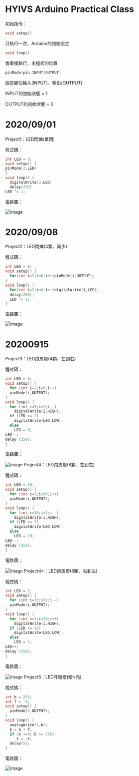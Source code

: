# HYIVS Arduino Practical Class
初始指令：
```C++
void setup()
```
只執行一次，Arduino的初始設定</p>
```C++
void loop()
```
會重複執行，主程式的位置</p>
```C++
pinMode(pin,INPUT/OUTPUT)
```
設定腳位輸入(INPUT)、輸出(OUTPUT)</p>
INPUT的初始狀態 = 1</p>
OUTPUT的初始狀態 = 0</p>
# 2020/09/01
Project1：LED閃爍(單顆)</p>
程式碼：</p>
```C++
int LED = 0;
void setup() {
pinMode(3,LED)
}
void loop() {
  digitalWrite(3,LED)
  delay(250)
LED ^= 1;
```
電路圖：</p>
![image](https://github.com/JasonKao0725/Arduino/blob/master/9B7CCF67-C73C-4070-9213-7E7BCDEE8E0A.jpeg)</p>
# 2020/09/08
Project2：LED閃爍(4顆、同步)</p>
程式碼：</p>
```C++
int LED = 0;
void setup() {
  for(int i=2;i<6;i++)pinMode(i,OUTPUT);
}
void loop() {
  for(int i=2;i<6;i++)digitalWrite(i,LED);
  delay(250);
  LED ^= 1;
}
```
電路圖：</p>
![image](https://github.com/JasonKao0725/Arduino/blob/master/C116E5B4-9DD4-4894-BB18-8365EFEC54CD.jpeg)</p>
# 20200915
Project3：LED跑馬燈(4顆、左到右)</p>
程式碼：</p>
```C++
int LED = 6;
void setup() {
  for (int i=2;i<6;i++)
  pinMode(i,OUTPUT);
}
void loop() {
  for (int i=5;i>1;i--)
    digitalWrite(i,HIGH);
  if (LED >= 2)
    digitalWrite(LED,LOW);
  else 
    LED = 6;
LED--;
delay (250);
}
```
電路圖：</p>
![image](https://github.com/JasonKao0725/Arduino/blob/master/54918922-D275-4353-BBCA-CA472D0CA838.jpeg)
Project4：LED跑馬燈(8顆、左到右)</p>
程式碼：</p>
```C++
int LED = 10;
void setup() {
  for (int i=1;i<10;i++)
  pinMode(i,OUTPUT);
}
void loop() {
  for (int i=10;i>1;i--)
    digitalWrite(i,HIGH);
  if (LED >= 1)
    digitalWrite(LED,LOW);
  else 
    LED = 10;
LED--;
delay (250);
}
```
電路圖：</p>
![image](https://github.com/JasonKao0725/Arduino/blob/master/68C1E0C0-83BA-46F6-A809-A12D144BAFBA.jpeg)
Project4+：LED跑馬燈(8顆、右到左)</p>
程式碼：</p>
```C++
int LED = 1;
void setup() {
  for (int i=10;i>1;i--)
  pinMode(i,OUTPUT);
}
void loop() {
  for (int i=1;i<10;i++)
    digitalWrite(i,HIGH);
  if (LED <= 10)
    digitalWrite(LED,LOW);
  else 
    LED = 1;
LED++;
delay (250);
}
```
電路圖：</p>
![image](https://github.com/JasonKao0725/Arduino/blob/master/68C1E0C0-83BA-46F6-A809-A12D144BAFBA.jpeg)
Project5：LED呼吸燈(暗>亮)</p>
程式碼：</p>
```C++
int b = 255;
int f = -1;
void setup() {
  pinMode(5,OUTPUT);
}
void loop() {
  analogWrite(5,b);
  b = b + f;
  if (b <=0||b >= 255)
     f = -f;
  delay(5);
}
```
電路圖：</p>
![image](https://github.com/JasonKao0725/Arduino/blob/master/73A9E4A5-7DCD-4CC8-9784-1F87FCF3F158.jpeg)
